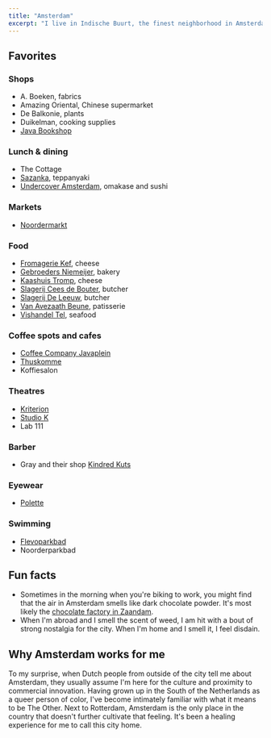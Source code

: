```yaml
---
title: "Amsterdam"
excerpt: "I live in Indische Buurt, the finest neighborhood in Amsterdam. I've been here since late 2015."
---
```

## Favorites 

### Shops
- A. Boeken, fabrics
- Amazing Oriental, Chinese supermarket
- De Balkonie, plants
- Duikelman, cooking supplies
- [Java Bookshop](http://www.javabookshop.nl)

### Lunch & dining
- The Cottage
- [Sazanka](https://www.okura.nl/dine-and-drink/teppanyaki-restaurant-sazanka/), teppanyaki
- [Undercover Amsterdam](https://www.undercoveramsterdam.com), omakase and sushi 

### Markets
- [Noordermarkt](https://noordermarkt-amsterdam.nl/)

### Food
- [Fromagerie Kef](https://abrahamkef.nl), cheese
- [Gebroeders Niemeijer](https://www.gebroedersniemeijer.nl/en/), bakery
- [Kaashuis Tromp](http://www.kaashuistromp.nl/amsterdam-utrechtsestraat/), cheese
- [Slagerij Cees de Bouter](https://scharrelslagerij.nl), butcher
- [Slagerij De Leeuw](https://www.slagerijdeleeuw.nl), butcher
- [Van Avezaath Beune](https://vanavezaath-beune.nl), patisserie
- [Vishandel Tel](https://www.vishandeltel.nl/viswinkels-tel/viswinkel-tel-amsterdam.html), seafood

### Coffee spots and cafes
- [Coffee Company Javaplein](https://coffeecompany.nl/locations/javaplein-14/)
- [Thuskomme](https://thuskomme.nl)
- Koffiesalon

### Theatres
- [Kriterion](https://www.kriterion.nl)
- [Studio K](https://studio-k.nu)  
- Lab 111

### Barber
- Gray and their shop [Kindred Kuts](https://kindredkuts.com/)

### Eyewear
- [Polette](https://www.polette.com/e)

### Swimming
- [Flevoparkbad](https://www.flevoparkbad.com/)
- Noorderparkbad

## Fun facts
- Sometimes in the morning when you're biking to work, you might find that the air in Amsterdam smells like dark chocolate powder. It's most likely the [chocolate factory in Zaandam](https://www.theguardian.com/cities/2015/oct/07/smell-amsterdam-cannabis-odour-mappers-kate-mclean).
- When I'm abroad and I smell the scent of weed, I am hit with a bout of strong nostalgia for the city. When I'm home and I smell it, I feel disdain. 

## Why Amsterdam works for me
To my surprise, when Dutch people from outside of the city tell me about Amsterdam, they usually assume I'm here for the culture and proximity to commercial innovation. Having grown up in the South of the Netherlands as a queer person of color, I've become intimately familiar with what it means to be The Other. Next to Rotterdam, Amsterdam is the only place in the country that doesn't further cultivate that feeling. It's been a healing experience for me to call this city home.